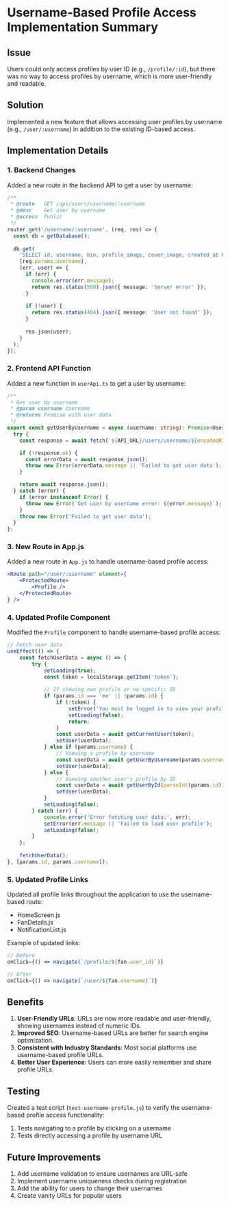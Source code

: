 # Username-Based Profile Access Implementation Summary

## Issue
Users could only access profiles by user ID (e.g., `/profile/:id`), but there was no way to access profiles by username, which is more user-friendly and readable.

## Solution
Implemented a new feature that allows accessing user profiles by username (e.g., `/user/:username`) in addition to the existing ID-based access.

## Implementation Details

### 1. Backend Changes
Added a new route in the backend API to get a user by username:

```typescript
/**
 * @route   GET /api/users/username/:username
 * @desc    Get user by username
 * @access  Public
 */
router.get('/username/:username', (req, res) => {
  const db = getDatabase();
  
  db.get(
    'SELECT id, username, bio, profile_image, cover_image, created_at FROM users WHERE username = ?',
    [req.params.username],
    (err, user) => {
      if (err) {
        console.error(err.message);
        return res.status(500).json({ message: 'Server error' });
      }
      
      if (!user) {
        return res.status(404).json({ message: 'User not found' });
      }
      
      res.json(user);
    }
  );
});
```

### 2. Frontend API Function
Added a new function in `userApi.ts` to get a user by username:

```typescript
/**
 * Get user by username
 * @param username Username
 * @returns Promise with user data
 */
export const getUserByUsername = async (username: string): Promise<User> => {
  try {
    const response = await fetch(`${API_URL}/users/username/${encodeURIComponent(username)}`);

    if (!response.ok) {
      const errorData = await response.json();
      throw new Error(errorData.message || 'Failed to get user data');
    }

    return await response.json();
  } catch (error) {
    if (error instanceof Error) {
      throw new Error(`Get user by username error: ${error.message}`);
    }
    throw new Error('Failed to get user data');
  }
};
```

### 3. New Route in App.js
Added a new route in `App.js` to handle username-based profile access:

```jsx
<Route path="/user/:username" element={
    <ProtectedRoute>
        <Profile />
    </ProtectedRoute>
} />
```

### 4. Updated Profile Component
Modified the `Profile` component to handle username-based profile access:

```jsx
// Fetch user data
useEffect(() => {
    const fetchUserData = async () => {
        try {
            setLoading(true);
            const token = localStorage.getItem('token');
            
            // If viewing own profile or no specific ID
            if (params.id === 'me' || !params.id) {
                if (!token) {
                    setError('You must be logged in to view your profile');
                    setLoading(false);
                    return;
                }
                const userData = await getCurrentUser(token);
                setUser(userData);
            } else if (params.username) {
                // Viewing a profile by username
                const userData = await getUserByUsername(params.username);
                setUser(userData);
            } else {
                // Viewing another user's profile by ID
                const userData = await getUserById(parseInt(params.id));
                setUser(userData);
            }
            setLoading(false);
        } catch (err) {
            console.error('Error fetching user data:', err);
            setError(err.message || 'Failed to load user profile');
            setLoading(false);
        }
    };
    
    fetchUserData();
}, [params.id, params.username]);
```

### 5. Updated Profile Links
Updated all profile links throughout the application to use the username-based route:

- HomeScreen.js
- FanDetails.js
- NotificationList.js

Example of updated links:
```jsx
// Before
onClick={() => navigate(`/profile/${fan.user_id}`)}

// After
onClick={() => navigate(`/user/${fan.username}`)}
```

## Benefits
1. **User-Friendly URLs**: URLs are now more readable and user-friendly, showing usernames instead of numeric IDs.
2. **Improved SEO**: Username-based URLs are better for search engine optimization.
3. **Consistent with Industry Standards**: Most social platforms use username-based profile URLs.
4. **Better User Experience**: Users can more easily remember and share profile URLs.

## Testing
Created a test script (`test-username-profile.js`) to verify the username-based profile access functionality:

1. Tests navigating to a profile by clicking on a username
2. Tests directly accessing a profile by username URL

## Future Improvements
1. Add username validation to ensure usernames are URL-safe
2. Implement username uniqueness checks during registration
3. Add the ability for users to change their usernames
4. Create vanity URLs for popular users
